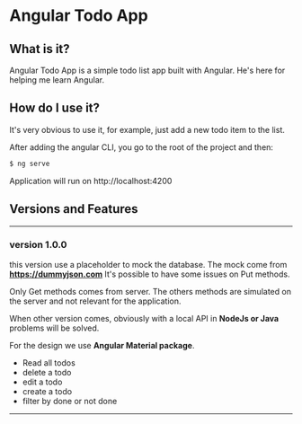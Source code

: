 # Angular Todo App

## What is it?

Angular Todo App is a simple todo list app built with Angular. He's here for helping me learn Angular.

## How do I use it?

It's very obvious to use it, for example, just add a new todo item to the list.

After adding the angular CLI, you go to the root of the project and then:

```bash
$ ng serve
```

Application will run on http://localhost:4200

## Versions and Features

---
### version 1.0.0
this version use a placeholder to mock the database. The mock come from **https://dummyjson.com** It's possible to have some issues on Put methods. 

 Only Get methods comes from server. The others methods are simulated on the server and not relevant for the application.   
 
 When other version comes, obviously with a local API in **NodeJs or Java** problems will be solved. 

 For the design we use **Angular Material package**.

- Read all todos
- delete a todo
- edit a todo
- create a todo
- filter by done or not done
---
